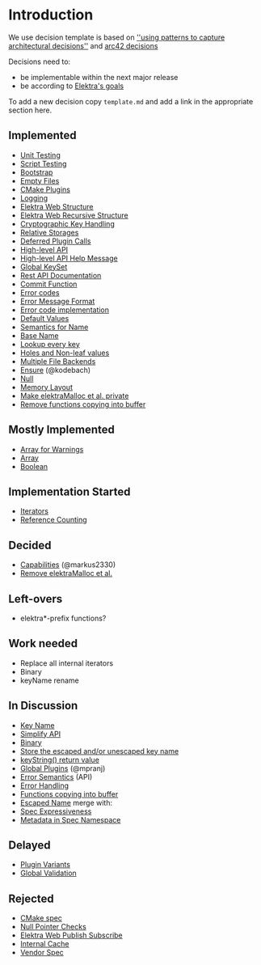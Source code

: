 # Introduction

We use decision template is based on
[''using patterns to capture architectural decisions''](https://dl.acm.org/doi/10.1109/MS.2007.124)
and [arc42 decisions](http://docs.arc42.org/section-9/)

Decisions need to:

- be implementable within the next major release
- be according to [Elektra's goals](/doc/GOALS.md)

To add a new decision copy `template.md` and add a link in the appropriate
section here.

## Implemented

- [Unit Testing](unit_testing.md)
- [Script Testing](script_testing.md)
- [Bootstrap](bootstrap.md)
- [Empty Files](empty_files.md)
- [CMake Plugins](cmake_plugins.md)
- [Logging](logging.md)
- [Elektra Web Structure](elektra_web.md)
- [Elektra Web Recursive Structure](elektra_web_recursive.md)
- [Cryptographic Key Handling](cryptograhic_key_handling.md)
- [Relative Storages](relative.md)
- [Deferred Plugin Calls](deferred_plugin_calls.md)
- [High-level API](high_level_api.md)
- [High-level API Help Message](highlevel_help_message.md)
- [Global KeySet](global_keyset.md)
- [Rest API Documentation](rest_api_documentation.md)
- [Commit Function](commit_function.md)
- [Error codes](error_codes.md)
- [Error Message Format](error_message_format.md)
- [Error code implementation](error_code_implementation.md)
- [Default Values](default_values.md)
- [Semantics for Name](semantics_name.md)
- [Base Name](base_name.md)
- [Lookup every key](lookup_every_key.md)
- [Holes and Non-leaf values](holes.md)
- [Multiple File Backends](multiple_file_backends.md)
- [Ensure](ensure.md) (@kodebach)
- [Null](null.md)
- [Memory Layout](memory_layout.md)
- [Make elektraMalloc et al. private](remove_elektra_malloc.md)
- [Remove functions copying into buffer](functions_with_buffers.md)

## Mostly Implemented

- [Array for Warnings](warning_array.md)
- [Array](array.md)
- [Boolean](boolean.md)

## Implementation Started

- [Iterators](iterators.md)
- [Reference Counting](reference_counting.md)

## Decided

- [Capabilities](capabilities.md) (@markus2330)
- [Remove elektraMalloc et al.](remove_elektra_malloc.md)

## Left-overs

- elektra\*-prefix functions?

## Work needed

- Replace all internal iterators
- Binary
- keyName rename

## In Discussion

- [Key Name](key_name.md)
- [Simplify API](simplify_api.md)
- [Binary](binary.md)
- [Store the escaped and/or unescaped key name](store_name.md)
- [keyString() return value](key_string_return_value.md)
- [Global Plugins](global_plugins.md) (@mpranj)
- [Error Semantics](error_semantics.md) (API)
- [Error Handling](error_handling.md)
- [Functions copying into buffer](functions_with_buffers.md)
- [Escaped Name](escaped_name.md) merge with:
- [Spec Expressiveness](spec_expressiveness.md)
- [Metadata in Spec Namespace](spec_metadata.md)

## Delayed

- [Plugin Variants](plugin_variants.md)
- [Global Validation](global_validation.md)

## Rejected

- [CMake spec](cmake_spec.md)
- [Null Pointer Checks](null_pointer_checks.md)
- [Elektra Web Publish Subscribe](elektra_web_pubsub.md)
- [Internal Cache](internal_cache.md)
- [Vendor Spec](vendor_spec.md)
